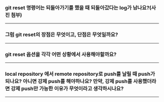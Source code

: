 ### git reset 명령어는 되돌아가기를 했을 때 되돌아갔다는 log가 남나요?(사진 첨부)

---




### 그럼 git reset의 장점은 무엇이고, 단점은 무엇일까요?

---



### git reset 옵션을 각각 어떤 상황에서 사용해야할까요?

---



### local repository 에서 remote repository로 push를 날릴 때 push가 되나요? 아니면 강제 push를 해야하나요? 만약, 강제 push를 사용했더라면 강제 push만 가능한 이유가 무엇이라고 생각하시나요?

---


